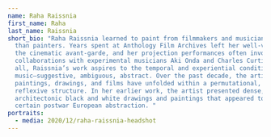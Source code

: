 ```yaml
---
name: Raha Raissnia
first_name: Raha
last_name: Raissnia
short_bio: "Raha Raissnia learned to paint from filmmakers and musicians rather
  than painters. Years spent at Anthology Film Archives left her well-versed in
  the cinematic avant-garde, and her projection performances often involve
  collaborations with experimental musicians Aki Onda and Charles Curtis. Above
  all, Raissnia’s work aspires to the temporal and experiential condition of
  music—suggestive, ambiguous, abstract. Over the past decade, the artist’s
  paintings, drawings, and films have unfolded within a permutational, self-
  reflexive structure. In her earlier work, the artist presented dense,
  architectonic black and white drawings and paintings that appeared to echo a
  certain postwar European abstraction. "
portraits:
  - media: 2020/12/raha-raissnia-headshot
---
```

